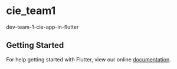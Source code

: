 # cie_team1

dev-team-1-cie-app-in-flutter 

## Getting Started

For help getting started with Flutter, view our online
[documentation](https://flutter.io/).
